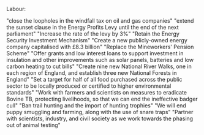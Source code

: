 Labour:

"close the loopholes in the windfall tax on oil and gas companies"
"extend the sunset clause in the Energy Profits Levy until the end of the next parliament"
"Increase the rate of the levy by 3%"
"Retain the Energy Security Investment Mechanism"
"Create a new publicly-owned energy company capitalised with £8.3 billion"
"Replace the Mineworkers' Pension Scheme"
"Offer grants and low interest loans to support investment in insulation and other improvements such as solar panels, batteries and low carbon heating to cut bills"
"Create nine new National River Walks, one in each region of England, and establish three new National Forests in England"
"Set a target for half of all food purchased across the public sector to be locally produced or certified to higher environmental standards"
"Work with farmers and scientists on measures to eradicate Bovine TB, protecting livelihoods, so that we can end the ineffective badger cull"
"Ban trail hunting and the import of hunting trophies"
"We will end puppy smuggling and farming, along with the use of snare traps"
"Partner with scientists, industry, and civil society as we work towards the phasing out of animal testing"
